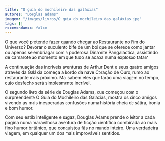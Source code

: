 ```yaml
---
title: "O guia do mochileiro das galáxias"
autores: "Douglas adams"
imagem: "/images/livros/O guia do mochileiro das galáxias.jpg"
tags: []
recomendamos: false
---
```


O que você pretende fazer quando chegar ao Restaurante no Fim do Universo? Devorar o suculento bife de um boi que se oferece como jantar ou apenas se embriagar com a poderosa Dinamite Pangaláctica, assistindo de camarote ao momento em que tudo se acaba numa explosão fatal?

A continuação das incríveis aventuras de Arthur Dent e seus quatro amigos através da Galáxia começa a bordo da nave Coração de Ouro, rumo ao restaurante mais próximo. Mal sabem eles que farão uma viagem no tempo, cujo desfecho será simplesmente incrível.

O segundo livro da série de Douglas Adams, que começou com o surpreendente O Guia do Mochileiro das Galáxias, mostra os cinco amigos vivendo as mais inesperadas confusões numa história cheia de sátira, ironia e bom humor.

Com seu estilo inteligente e sagaz, Douglas Adams prende o leitor a cada página numa maravilhosa aventura de ficção científica combinada ao mais fino humor britânico, que conquistou fãs no mundo inteiro. Uma verdadeira viagem, em qualquer um dos mais improváveis sentidos.
